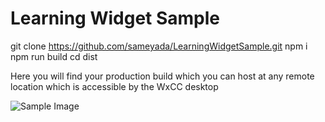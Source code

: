 # Learning Widget Sample

git clone https://github.com/sameyada/LearningWidgetSample.git
npm i
npm run build
cd dist

Here you will find your production build which you can host at any remote location which is accessible by the WxCC desktop


![Sample Image](https://github.com/sameyada/LearningWidgetSample/blob/main/images/img1.png)
